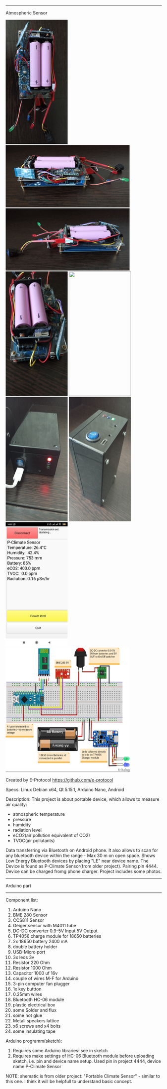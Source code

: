 ********************************************************************************
Atmospheric Sensor<br/>
<p float="left">
<img src = "Project Photo/1.jpg" width = "200" height = "400" />
<img src = "Project Photo/2.jpg" width = "400" height = "200" />
<img src = "Project Photo/3.jpg" width = "400" height = "200" />
<img src = "Project Photo/4.jpg" width = "200" height = "400" />
<img src = "Project Photo/5.jpg" width = "200" height = "400" />
<img src = "Project Photo/6.jpg" width = "200" height = "400" />
<img src = "Project Photo/7.jpg" width = "200" height = "400" />
<img src = "Project Photo/8.jpg" width = "200" height = "400" />
<img src = "Project Photo/9.jpg" width = "400" height = "400" />
</p>

Created by E-Protocol
https://github.com/e-protocol

Specs: Linux Debian x64, Qt 5.15.1, Arduino Nano, Android

Description: 
This project is about portable device, which allows to measure air quality:
- atmospheric temperature
- pressure
- humidity
- radiation level
- eCO2(air pollution equivalent of CO2) 
- TVOC(air pollutants)

Data transferring via Bluetooth on Android phone.
It also allows to scan for any bluetooth device within the range - 
Max 30 m on open space. Shows Low Energy Bluetooth devices by placing "LE" 
near device name. The Device is found as P-Climate Sensor(from older project). 
Pairing pin 4444. Device can be charged fromg phone charger. 
Project includes some photos.
********************************************************************************

Arduino part

********************************************************************************

Component list:

1) Arduino Nano
2) BME 280 Sensor
3) CCS811 Sensor
4) Geiger sensor with M4011 tube
5) DC-DC converter 0.9-5V Input 5V Output
6) TP4056 charge module for 18650 batteries
7) 2x 18650 battery 2400 mA
8) double battery holder
9) USB-Micro port
10) 3x leds 3v
11) Resistor 220 Ohm
12) Resistor 1000 Ohm
13) Capacitor 1000 uf 16v
14) couple of wires M-F for Arduino
15) 3-pin computer fan plugger
16) 1x key buttton
17) 0.25mm wires
18) Bluetooth HC-06 module
19) plastic electrical box
20) some Solder and flux
21) some hot glue
22) Metall speakers lattice
23) x6 screws and x4 bolts
24) some insulating tape

Arduino programm(sketch):

1) Requires some Arduino libraries: see in sketch
2) Requires make settings of HC-06 Bluetooth module before uploading sketch, i.e. pin and device name setup.
Used pin in project 4444, device name P-Climate Sensor

NOTE: shematic is from older project: "Portable Climate Sensor" - similar to this one. 
I think it will be helpfull to understand basic concept.
